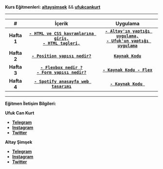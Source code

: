 
**Kurs Eğitmenleri:** [**altaysimsek**](https://github.com/altaysimsek) && [**ufukcankurt**](https://github.com/ufukcankurt)

---

| # | İçerik | Uygulama | 
|:-----:|:------:|:--------:|
| **Hafta 1** | [**`- HTML ve CSS kavramlarına giriş,`**<br>**`- HTML tagleri,`**<br>](_data/_documents/week_1/README.md) | **[`- Altay'ın yaptığı uygulama,`](https://codepen.io/asimsek/pen/mdMPGJg)**<br>**[`- Ufuk'un yaptığı uygulama`](https://codepen.io/ufukcankurt/pen/yLoVEYM?editors=1100)**  |
| **Hafta 2** | [**`- Position yapısı nedir?`**<br>](_data/_documents/week_2/README.md) | [**`Kaynak Kodu`**](_data/_examples/week_2/) |
| **Hafta 3** | **[`- Flexbox nedir ?`<br>`- Form yapısı nedir?`<br>](_data/_documents/week_3/README.md)**  |[**`- Kaynak Kodu - Flex`**](_data/_examples/week_3/Flex) |
| **Hafta 4** | **[`- Spotify anasayfa web tasarımı`<br>](_data/_documents/week_4/README.md)**  |[**`- Kaynak Kodu `**](_data/_examples/week_4) |



---

**Eğitmen İletişim Bilgileri:**

**Ufuk Can Kurt**

- [**Telegram**](https://t.me/ufukcankurt/)
- [**Instagram**](https://www.instagram.com/ufukcankurt_/)
- [**Twitter**](https://twitter.com/ufukcankurt_/)

**Altay Şimşek**

- [**Telegram**](https://t.me/altitans/)
- [**Instagram**](https://www.instagram.com/altay.simsekk/)
- [**Twitter**](https://twitter.com/altitans/)


